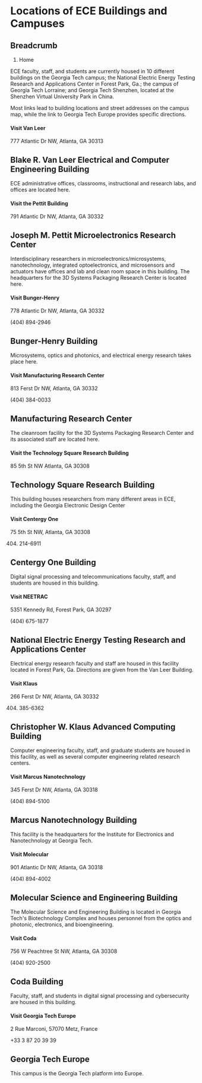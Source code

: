 #  Locations of ECE Buildings and Campuses

## Breadcrumb

  1. Home

ECE faculty, staff, and students are currently housed in 10 different
buildings on the Georgia Tech campus; the National Electric Energy Testing
Research and Applications Center in Forest Park, Ga.; the campus of Georgia
Tech Lorraine; and Georgia Tech Shenzhen, located at the Shenzhen Virtual
University Park in China.

Most links lead to building locations and street addresses on the campus map,
while the link to Georgia Tech Europe provides specific directions.

####  Visit Van Leer

777 Atlantic Dr NW, Atlanta, GA 30313

##  Blake R. Van Leer Electrical and Computer Engineering Building

ECE administrative offices, classrooms, instructional and research labs, and
offices are located here.





####  Visit the Pettit Building

791 Atlantic Dr NW, Atlanta, GA 30332

##  Joseph M. Pettit Microelectronics Research Center

Interdisciplinary researchers in microelectronics/microsystems,
nanotechnology, integrated optoelectronics, and microsensors and actuators
have offices and lab and clean room space in this building. The headquarters
for the 3D Systems Packaging Research Center is located here.

####  Visit Bunger-Henry

778 Atlantic Dr NW, Atlanta, GA 30332  
  
(404) 894-2946

##  Bunger-Henry Building

Microsystems, optics and photonics, and electrical energy research takes place
here.









####  Visit Manufacturing Research Center

813 Ferst Dr NW, Atlanta, GA 30332

(404) 384-0033

## Manufacturing Research Center

The cleanroom facility for the 3D Systems Packaging Research Center and its
associated staff are located here.

####  Visit the Technology Square Research Building

85 5th St NW Atlanta, GA 30308



## Technology Square Research Building

This building houses researchers from many different areas in ECE, including
the Georgia Electronic Design Center

####  Visit Centergy One

75 5th St NW, Atlanta, GA 30308  
  
404) 214-6911

## Centergy One Building

Digital signal processing and telecommunications faculty, staff, and students
are housed in this building.

####  Visit NEETRAC

5351 Kennedy Rd, Forest Park, GA 30297  
  
(404) 675-1877

## National Electric Energy Testing Research and Applications Center

Electrical energy research faculty and staff are housed in this facility
located in Forest Park, Ga. Directions are given from the Van Leer Building.

####  Visit Klaus

266 Ferst Dr NW, Atlanta, GA 30332  
  
404) 385-6362

## Christopher W. Klaus Advanced Computing Building

Computer engineering faculty, staff, and graduate students are housed in this
facility, as well as several computer engineering related research centers.

####  Visit Marcus Nanotechnology

345 Ferst Dr NW, Atlanta, GA 30318  
  
(404) 894-5100

## Marcus Nanotechnology Building

This facility is the headquarters for the Institute for Electronics and
Nanotechnology at Georgia Tech.

####  Visit Molecular

901 Atlantic Dr NW, Atlanta, GA 30318  
  
(404) 894-4002

##  Molecular Science and Engineering Building

The Molecular Science and Engineering Building is located in Georgia Tech's
Biotechnology Complex and houses personnel from the optics and photonic,
electronics, and bioengineering.

####  Visit Coda

756 W Peachtree St NW, Atlanta, GA 30308  
  
(404) 920-2500

## Coda Building

Faculty, staff, and students in digital signal processing and cybersecurity
are housed in this building.

####  Visit Georgia Tech Europe

2 Rue Marconi, 57070 Metz, France  
  
+33 3 87 20 39 39

## Georgia Tech Europe

This campus is the Georgia Tech platform into Europe.

